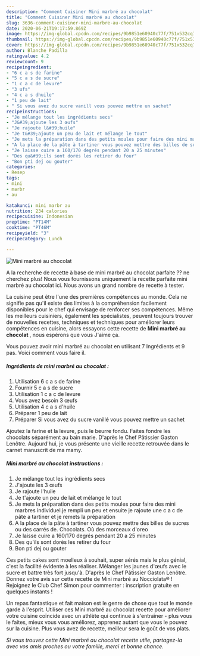```yaml
---
description: "Comment Cuisiner Mini marbré au chocolat"
title: "Comment Cuisiner Mini marbré au chocolat"
slug: 3636-comment-cuisiner-mini-marbre-au-chocolat
date: 2020-06-21T19:17:59.869Z
image: https://img-global.cpcdn.com/recipes/9b9851e60940c77f/751x532cq70/mini-marbre-au-chocolat-photo-principale-de-la-recette.jpg
thumbnail: https://img-global.cpcdn.com/recipes/9b9851e60940c77f/751x532cq70/mini-marbre-au-chocolat-photo-principale-de-la-recette.jpg
cover: https://img-global.cpcdn.com/recipes/9b9851e60940c77f/751x532cq70/mini-marbre-au-chocolat-photo-principale-de-la-recette.jpg
author: Blanche Padilla
ratingvalue: 4.2
reviewcount: 9
recipeingredient:
- "6 c a s de farine"
- "5 c a s de sucre"
- "1 c a c de levure"
- "3 ufs"
- "4 c a s dhuile"
- "1 peu de lait"
- " Si vous avez du sucre vanill vous pouvez mettre un sachet"
recipeinstructions:
- "Je mélange tout les ingrédients secs"
- "J&#39;ajoute les 3 œufs"
- "Je rajoute l&#39;huile"
- "Je t&#39;ajoute un peu de lait et mélange le tout"
- "Je mets la préparation dans des petits moules pour faire des mini marbres individuel.je rempli un peu et ensuite je rajoute une c a c de pâte a tartiner et je remets la préparation"
- "A la place de la pâte à tartiner vous pouvez mettre des billes de sucres ou des carrés de. Chocolats. Où des morceaux d&#39;oreo"
- "Je laisse cuire a 160/170 degrés pendant 20 a 25 minutes"
- "Des qu&#39;ils sont dorés les retirer du four"
- "Bon pti dej ou gouter"
categories:
- Resep
tags:
- mini
- marbr
- au

katakunci: mini marbr au 
nutrition: 234 calories
recipecuisine: Indonesian
preptime: "PT14M"
cooktime: "PT46M"
recipeyield: "3"
recipecategory: Lunch

---
```



![Mini marbré au chocolat](https://img-global.cpcdn.com/recipes/9b9851e60940c77f/751x532cq70/mini-marbre-au-chocolat-photo-principale-de-la-recette.jpg)

A la recherche de recette à base de mini marbré au chocolat parfaite ?? ne cherchez plus! Nous vous fournissons uniquement la recette parfaite mini marbré au chocolat ici. Nous avons un grand nombre de recette à tester.

La cuisine peut être l'une des premières compétences au monde. Cela ne signifie pas qu'il existe des limites à la compréhension facilement disponibles pour le chef qui envisage de renforcer ses compétences. Même les meilleurs cuisiniers, également les spécialistes, peuvent toujours trouver de nouvelles recettes, techniques et techniques pour améliorer leurs compétences en cuisine, alors essayons cette recette de <strong> Mini marbré au chocolat </strong>, nous espérons que vous J'aime ça.

<!--inarticleads1-->

Vous pouvez avoir mini marbré au chocolat en utilisant 7 Ingrédients et 9 pas. Voici comment vous faire il.

##### Ingrédients de mini marbré au chocolat :

1. Utilisation 6 c a s de farine
1. Fournir 5 c a s de sucre
1. Utilisation 1 c a c de levure
1. Vous avez besoin 3 œufs
1. Utilisation 4 c a s d&#39;huile
1. Préparer 1 peu de lait
1. Préparer  Si vous avez du sucre vanillé vous pouvez mettre un sachet


Ajoutez la farine et la levure, puis le beurre fondu. Faites fondre les chocolats séparément au bain marie. D&#39;après le Chef Pâtissier Gaston Lenôtre. Aujourd&#39;hui, je vous présente une vieille recette retrouvée dans le carnet manuscrit de ma mamy. 

<!--inarticleads2-->

##### Mini marbré au chocolat instructions :

1. Je mélange tout les ingrédients secs
1. J&#39;ajoute les 3 œufs
1. Je rajoute l&#39;huile
1. Je t&#39;ajoute un peu de lait et mélange le tout
1. Je mets la préparation dans des petits moules pour faire des mini marbres individuel.je rempli un peu et ensuite je rajoute une c a c de pâte a tartiner et je remets la préparation
1. A la place de la pâte à tartiner vous pouvez mettre des billes de sucres ou des carrés de. Chocolats. Où des morceaux d&#39;oreo
1. Je laisse cuire a 160/170 degrés pendant 20 a 25 minutes
1. Des qu&#39;ils sont dorés les retirer du four
1. Bon pti dej ou gouter


Ces petits cakes sont moelleux à souhait, super aérés mais le plus génial, c&#39;est la facilité évidente à les réaliser. Mélanger les jaunes d&#39;œufs avec le sucre et battre très fort jusqu&#39;à. D&#39;après le Chef Pâtissier Gaston Lenôtre. Donnez votre avis sur cette recette de Mini marbré au Nocciolata® ! Rejoignez le Club Chef Simon pour commenter : inscription gratuite en quelques instants ! 

<!--inarticleads1-->

<p>
Un repas fantastique et fait maison est le genre de chose que tout le monde garde à l'esprit. Utiliser ces Mini marbré au chocolat recette pour améliorer votre cuisine coïncide avec un athlète qui continue à s'entraîner - plus vous le faites, mieux vous vous améliorez, apprenez autant que vous le pouvez sur la cuisine. Plus vous avez de recette, meilleur sera le goût de vos plats.
</p>

<p>
<i>Si vous trouvez cette Mini marbré au chocolat recette utile, partagez-la avec vos amis proches ou votre famille, merci et bonne chance.</i>
</p>
